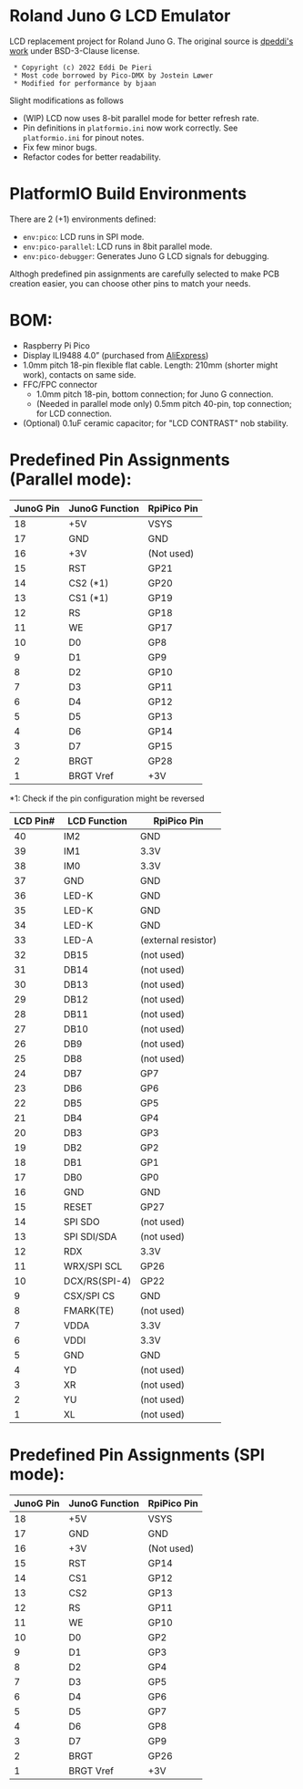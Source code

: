 
Roland Juno G LCD Emulator
==========================

LCD replacement project for Roland Juno G.
The original source is [dpeddi's work](https://github.com/dpeddi/LCDJunoG) under BSD-3-Clause license.
```
 * Copyright (c) 2022 Eddi De Pieri
 * Most code borrowed by Pico-DMX by Jostein Løwer 
 * Modified for performance by bjaan
```

Slight modifications as follows
- (WIP) LCD now uses 8-bit parallel mode for better refresh rate.
- Pin definitions in `platformio.ini` now work correctly. See `platformio.ini` for pinout notes.
- Fix few minor bugs.
- Refactor codes for better readability.

PlatformIO Build Environments
=============================

There are 2 (+1) environments defined:
- `env:pico`: LCD runs in SPI mode.
- `env:pico-parallel`: LCD runs in 8bit parallel mode.
- `env:pico-debugger`: Generates Juno G LCD signals for debugging.

Althogh predefined pin assignments are carefully selected to make PCB creation easier,
you can choose other pins to match your needs.

BOM:
====

- Raspberry Pi Pico
- Display ILI9488 4.0” (purchased from [AliExpress](https://ja.aliexpress.com/item/1005003033844928.html))
- 1.0mm pitch 18-pin flexible flat cable. Length: 210mm (shorter might work), contacts on same side.
- FFC/FPC connector
  - 1.0mm pitch 18-pin, bottom connection; for Juno G connection.
  - (Needed in parallel mode only) 0.5mm pitch 40-pin, top connection; for LCD connection.
- (Optional) 0.1uF ceramic capacitor; for "LCD CONTRAST" nob stability.

Predefined Pin Assignments (Parallel mode):
===========================================

| JunoG Pin | JunoG Function | RpiPico Pin |
| --------- | -------------- | ----------- |
| 18        | +5V            | VSYS        |
| 17        | GND            | GND         |
| 16        | +3V            | (Not used)  |
| 15        | RST            | GP21        |
| 14        | CS2 (*1)       | GP20        |
| 13        | CS1 (*1)       | GP19        |
| 12        | RS             | GP18        |
| 11        | WE             | GP17        |
| 10        | D0             | GP8         |
| 9         | D1             | GP9         |
| 8         | D2             | GP10        |
| 7         | D3             | GP11        |
| 6         | D4             | GP12        |
| 5         | D5             | GP13        |
| 4         | D6             | GP14        |
| 3         | D7             | GP15        |
| 2         | BRGT           | GP28        |
| 1         | BRGT Vref      | +3V         |

*1: Check if the pin configuration might be reversed

| LCD Pin# | LCD Function  | RpiPico Pin         |
| -------- | ------------- | ------------------- |
| 40       | IM2           | GND                 |
| 39       | IM1           | 3.3V                |
| 38       | IM0           | 3.3V                |
| 37       | GND           | GND                 |
| 36       | LED-K         | GND                 |
| 35       | LED-K         | GND                 |
| 34       | LED-K         | GND                 |
| 33       | LED-A         | (external resistor) |
| 32       | DB15          | (not used)          |
| 31       | DB14          | (not used)          |
| 30       | DB13          | (not used)          |
| 29       | DB12          | (not used)          |
| 28       | DB11          | (not used)          |
| 27       | DB10          | (not used)          |
| 26       | DB9           | (not used)          |
| 25       | DB8           | (not used)          |
| 24       | DB7           | GP7                 |
| 23       | DB6           | GP6                 |
| 22       | DB5           | GP5                 |
| 21       | DB4           | GP4                 |
| 20       | DB3           | GP3                 |
| 19       | DB2           | GP2                 |
| 18       | DB1           | GP1                 |
| 17       | DB0           | GP0                 |
| 16       | GND           | GND                 |
| 15       | RESET         | GP27                |
| 14       | SPI SDO       | (not used)          |
| 13       | SPI SDI/SDA   | (not used)          |
| 12       | RDX           | 3.3V                |
| 11       | WRX/SPI SCL   | GP26                |
| 10       | DCX/RS(SPI-4) | GP22                |
| 9        | CSX/SPI CS    | GND                 |
| 8        | FMARK(TE)     | (not used)          |
| 7        | VDDA          | 3.3V                |
| 6        | VDDI          | 3.3V                |
| 5        | GND           | GND                 |
| 4        | YD            | (not used)          |
| 3        | XR            | (not used)          |
| 2        | YU            | (not used)          |
| 1        | XL            | (not used)          |


Predefined Pin Assignments (SPI mode):
======================================

| JunoG Pin | JunoG Function | RpiPico Pin |
| --------- | -------------- | ----------- |
| 18        | +5V            | VSYS        |
| 17        | GND            | GND         |
| 16        | +3V            | (Not used)  |
| 15        | RST            | GP14        |
| 14        | CS1            | GP12        |
| 13        | CS2            | GP13        |
| 12        | RS             | GP11        |
| 11        | WE             | GP10        |
| 10        | D0             | GP2         |
| 9         | D1             | GP3         |
| 8         | D2             | GP4         |
| 7         | D3             | GP5         |
| 6         | D4             | GP6         |
| 5         | D5             | GP7         |
| 4         | D6             | GP8         |
| 3         | D7             | GP9         |
| 2         | BRGT           | GP26        |
| 1         | BRGT Vref      | +3V         |